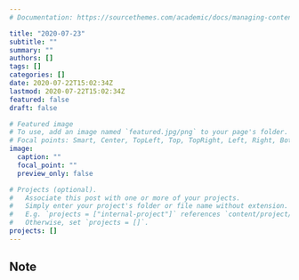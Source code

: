 ```yaml
---
# Documentation: https://sourcethemes.com/academic/docs/managing-content/

title: "2020-07-23"
subtitle: ""
summary: ""
authors: []
tags: []
categories: []
date: 2020-07-22T15:02:34Z
lastmod: 2020-07-22T15:02:34Z
featured: false
draft: false

# Featured image
# To use, add an image named `featured.jpg/png` to your page's folder.
# Focal points: Smart, Center, TopLeft, Top, TopRight, Left, Right, BottomLeft, Bottom, BottomRight.
image:
  caption: ""
  focal_point: ""
  preview_only: false

# Projects (optional).
#   Associate this post with one or more of your projects.
#   Simply enter your project's folder or file name without extension.
#   E.g. `projects = ["internal-project"]` references `content/project/deep-learning/index.md`.
#   Otherwise, set `projects = []`.
projects: []
---
```


## Note


